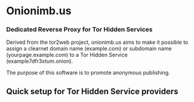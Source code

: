 # Onionimb.us
### Dedicated Reverse Proxy for Tor Hidden Services
Derived from the tor2web project, onionimb.us aims to make it possible to assign
a clearnet domain name (example.com) or subdomain name (yourpage.example.com) to
a Tor Hidden Service (example7dfr3xtum.onion).

The purpose of this software is to promote anonymous publishing.
## Quick setup for Tor Hidden Service providers

